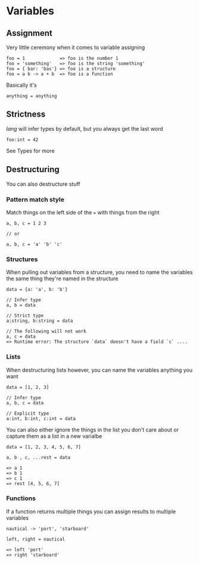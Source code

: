 # Variables

## Assignment

Very little ceremony when it comes to variable assigning

```
foo = 1             => foo is the number 1
foo = 'something'   => foo is the string 'something'
foo = { bar: 'bas'} => foo is a structure
foo = a b -> a + b  => foo is a function
```

Basically it's 

```
anything = anything
```

## Strictness

_lang_ will infer types by default, but you always get the last word

```
foo:int = 42
```

See <a>Types</a> for more

## Destructuring

You can also destructure stuff

### Pattern match style

Match things on the left side of the `=` with things from the right

```
a, b, c = 1 2 3

// or 

a, b, c = 'a' 'b' 'c'
```

### Structures

When pulling out variables from a structure, you need to name the variables the
same thing they're named in the structure

```
data = {a: 'a', b: 'b'}

// Infer type
a, b = data

// Strict type
a:string, b:string = data

// The following will not work
a, c = data
=> Runtime error: The structure `data` doesn't have a field `c` ....

```

### Lists

When destructuring lists however, you can name the variables anything you want

```
data = [1, 2, 3]

// Infer type
a, b, c = data

// Explicit type
a:int, b:int, c:int = data
```

You can also either ignore the things in the list you don't care about or
capture them as a list in a new varialbe

```
data = [1, 2, 3, 4, 5, 6, 7]

a, b , c, ...rest = data

=> a 1
=> b 1
=> c 1
=> rest [4, 5, 6, 7]
```

### Functions

If a function returns multiple things you can assign results to
multiple variables

```
nautical -> 'port', 'starboard'

left, right = nautical

=> left 'port'
=> right 'starboard'
```
